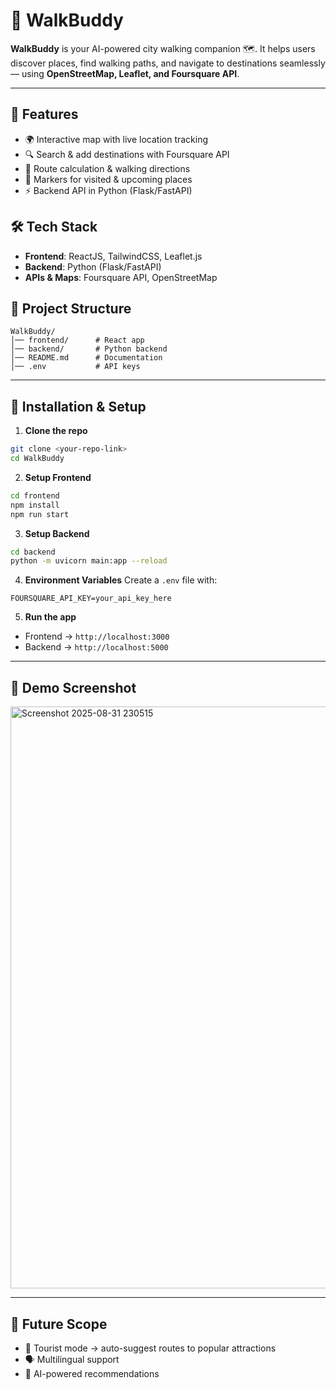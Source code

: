 # 🥾 WalkBuddy

**WalkBuddy** is your AI-powered city walking companion 🗺️.
It helps users discover places, find walking paths, and navigate to destinations seamlessly — using **OpenStreetMap, Leaflet, and Foursquare API**.

---

## 🚀 Features

* 🌍 Interactive map with live location tracking
* 🔍 Search & add destinations with Foursquare API
* 🧭 Route calculation & walking directions
* 📍 Markers for visited & upcoming places
* ⚡ Backend API in Python (Flask/FastAPI)

## 🛠️ Tech Stack

* **Frontend**: ReactJS, TailwindCSS, Leaflet.js
* **Backend**: Python (Flask/FastAPI)
* **APIs & Maps**: Foursquare API, OpenStreetMap


## 📂 Project Structure

```
WalkBuddy/
│── frontend/      # React app
│── backend/       # Python backend
│── README.md      # Documentation
│── .env           # API keys
```

---

## 🔧 Installation & Setup

1. **Clone the repo**

```bash
git clone <your-repo-link>
cd WalkBuddy
```

2. **Setup Frontend**

```bash
cd frontend
npm install
npm run start
```

3. **Setup Backend**

```bash
cd backend
python -m uvicorn main:app --reload
```

4. **Environment Variables**
   Create a `.env` file with:

```
FOURSQUARE_API_KEY=your_api_key_here
```

5. **Run the app**

* Frontend → `http://localhost:3000`
* Backend → `http://localhost:5000`

---

## 📸 Demo Screenshot


<img width="1919" height="931" alt="Screenshot 2025-08-31 230515" src="https://github.com/user-attachments/assets/4792713d-eca0-434e-adc4-c4c0cbcc076c" />

---

## 🎯 Future Scope

* 🚶 Tourist mode → auto-suggest routes to popular attractions
* 🗣️ Multilingual support
* 🤖 AI-powered recommendations

